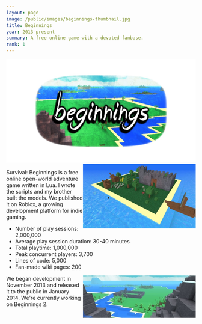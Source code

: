 ```yaml
---
layout: page
image: /public/images/beginnings-thumbnail.jpg
title: Beginnings
year: 2013-present
summary: A free online game with a devoted fanbase.
rank: 1
---
```


<img src="/public/images/beginnings-header.jpg">

<img src="/public/images/beginnings-screenshot-2.jpg" width="300" align="right">

Survival: Beginnings is a free online open-world adventure game written in Lua. I wrote the scripts and my brother built the models. We published it on Roblox, a growing development platform for indie gaming.

* Number of play sessions: 2,000,000
* Average play session duration: 30-40 minutes
* Total playtime: 1,000,000
* Peak concurrent players: 3,700
* Lines of code: 5,000
* Fan-made wiki pages: 200

<img src="/public/images/beginnings-screenshot-1.jpg" width="300" align="right">

We began development in November 2013 and released it to the public in January 2014. We're currently working on Beginnings 2.